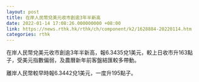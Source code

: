```yaml
---
layout: post
title: 在岸人民幣兌美元收市創逾3年半新高
date: 2022-01-14 17:08:26.000000000 +08:00
link: https://news.rthk.hk/rthk/ch/component/k2/1628884-20220114.htm
categories: rthk
---
```


在岸人民幣兌美元收市創逾3年半新高，報6.3435兌1美元，較上日收市升163點子，受美元指數偏弱，及農曆新年前客盤結匯較多帶動。

離岸人民幣較早時報6.3442兌1美元，一度升195點子。

